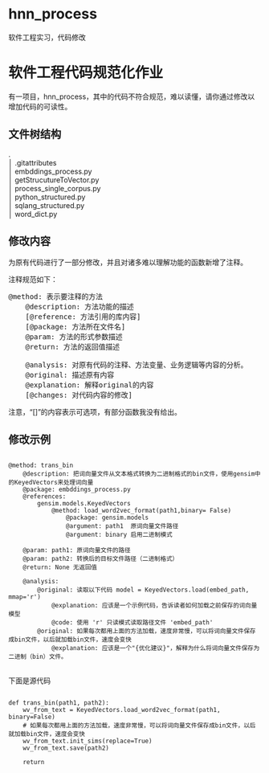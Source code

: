 # hnn_process
软件工程实习，代码修改

# 软件工程代码规范化作业

有一项目，hnn_process，其中的代码不符合规范，难以读懂，请你通过修改以增加代码的可读性。

## 文件树结构

.<br>
│  .gitattributes<br>
│  embddings_process.py<br>
│  getStrucutureToVector.py<br>
│  process_single_corpus.py<br>
│  python_structured.py<br>
│  sqlang_structured.py<br>
│  word_dict.py<br>

## 修改内容

为原有代码进行了一部分修改，并且对诸多难以理解功能的函数新增了注释。

注释规范如下：
<pre>
@method: 表示要注释的方法
    @description: 方法功能的描述
    [@reference: 方法引用的库内容]
    [@package: 方法所在文件名]
    @param: 方法的形式参数描述
    @return: 方法的返回值描述<br>
    @analysis: 对原有代码的注释、方法变量、业务逻辑等内容的分析。
    @original: 描述原有内容
    @explanation: 解释original的内容
    [@changes: 对代码内容的修改]
</pre>
注意，“[]”的内容表示可选项，有部分函数我没有给出。

## 修改示例

<pre><code>
@method: trans_bin
    @description: 把词向量文件从文本格式转换为二进制格式的bin文件，使用gensim中的KeyedVectors来处理词向量
    @package: embddings_process.py
    @references:
        gensim.models.KeyedVectors
            @method: load_word2vec_format(path1,binary= False)
                @package: gensim.models
                @argument: path1  原词向量文件路径
                @argument: binary 启用二进制模式
                    
    @param: path1: 原词向量文件的路径
    @param: path2: 转换后的目标文件路径（二进制格式）
    @return: None 无返回值
    
    @analysis:
        @original: 读取以下代码 model = KeyedVectors.load(embed_path, mmap='r')
            @explanation: 应该是一个示例代码，告诉读者如何加载之前保存的词向量模型
            @code: 使用 'r' 只读模式读取路径文件 'embed_path'
        @original: 如果每次都用上面的方法加载，速度非常慢，可以将词向量文件保存成bin文件，以后就加载bin文件，速度会变快
            @explanation: 应该是一个"{优化建议}"，解释为什么将词向量文件保存为二进制（bin）文件。
</code>
</pre>
下面是源代码
<pre><code>
def trans_bin(path1, path2):
    wv_from_text = KeyedVectors.load_word2vec_format(path1, binary=False)
    # 如果每次都用上面的方法加载，速度非常慢，可以将词向量文件保存成bin文件，以后就加载bin文件，速度会变快
    wv_from_text.init_sims(replace=True)
    wv_from_text.save(path2)

    return
</code>
</pre>
